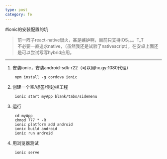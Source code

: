```yaml
---
type: post
category: fe
---
```


#ionic的安装配置的坑
>前一阵子react-native很火，甚是嫉妒啊，目前只支持iOS。。。T_T<br>
不必要一直追求native，（虽然我还是试验了nativescript），在安卓上面还是可以尝试写写hybrid应用。

---
1. 安装ionic，安装android-sdk-r22（可以用hx.gy:1080代理）

        npm install -g cordova ionic
        
2. 创建一个空/标签/侧边栏工程

        ionic start myApp blank/tabs/sidemenu
        
3. 运行

        cd myApp
        chmod 777 * -R
        ionic platform add android
        ionic build android
        ionic run android
        
4. 用浏览器测试

        ionic serve